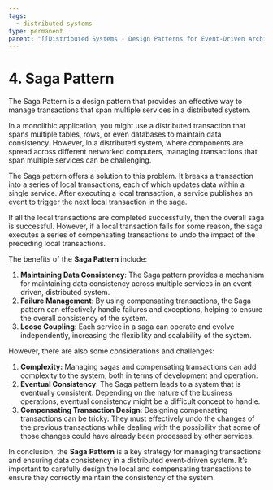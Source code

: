 ```yaml
---
tags:
  - distributed-systems
type: permanent
parent: "[[Distributed Systems - Design Patterns for Event-Driven Architecture]]"
---
```

# 4. Saga Pattern

The Saga Pattern is a design pattern that provides an effective way to manage transactions that span multiple services in a distributed system.

In a monolithic application, you might use a distributed transaction that spans multiple tables, rows, or even databases to maintain data consistency. However, in a distributed system, where components are spread across different networked computers, managing transactions that span multiple services can be challenging.

The Saga pattern offers a solution to this problem. It breaks a transaction into a series of local transactions, each of which updates data within a single service. After executing a local transaction, a service publishes an event to trigger the next local transaction in the saga.

If all the local transactions are completed successfully, then the overall saga is successful. However, if a local transaction fails for some reason, the saga executes a series of compensating transactions to undo the impact of the preceding local transactions.

The benefits of the **Saga Pattern** include:

1. **Maintaining Data Consistency**: The Saga pattern provides a mechanism for maintaining data consistency across multiple services in an event-driven, distributed system.
2. **Failure Management**: By using compensating transactions, the Saga pattern can effectively handle failures and exceptions, helping to ensure the overall consistency of the system.
3. **Loose Coupling**: Each service in a saga can operate and evolve independently, increasing the flexibility and scalability of the system.

However, there are also some considerations and challenges:

1. **Complexity:** Managing sagas and compensating transactions can add complexity to the system, both in terms of development and operation.
2. **Eventual Consistency**: The Saga pattern leads to a system that is eventually consistent. Depending on the nature of the business operations, eventual consistency might be a difficult concept to handle.
3. **Compensating Transaction Design**: Designing compensating transactions can be tricky. They must effectively undo the changes of the previous transactions while dealing with the possibility that some of those changes could have already been processed by other services.

In conclusion, the **Saga** **Pattern** is a key strategy for managing transactions and ensuring data consistency in a distributed event-driven system. It’s important to carefully design the local and compensating transactions to ensure they correctly maintain the consistency of the system.